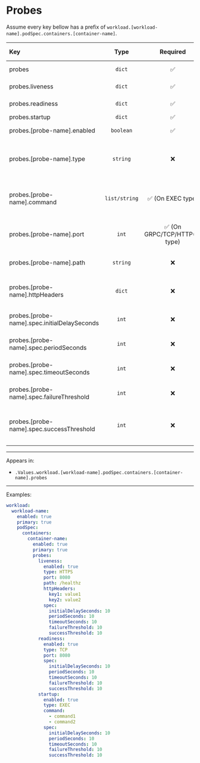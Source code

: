 # Probes

Assume every key bellow has a prefix of `workload.[workload-name].podSpec.containers.[container-name]`.

| Key                                          |     Type      |           Required            |   Helm Template    |                                     Default                                     | Description                                                                               |
| :------------------------------------------- | :-----------: | :---------------------------: | :----------------: | :-----------------------------------------------------------------------------: | :---------------------------------------------------------------------------------------- |
| probes                                       |    `dict`     |              ✅               |         ❌         |                                      `{}`                                       | Define probes for the container                                                           |
| probes.liveness                              |    `dict`     |              ✅               |         ❌         |                                      `{}`                                       | Define the liveness probe                                                                 |
| probes.readiness                             |    `dict`     |              ✅               |         ❌         |                                      `{}`                                       | Define the readiness probe                                                                |
| probes.startup                               |    `dict`     |              ✅               |         ❌         |                                      `{}`                                       | Define the startup probe                                                                  |
| probes.[probe-name].enabled                  |   `boolean`   |              ✅               |         ❌         |                                     `true`                                      | Enable or disable the probe                                                               |
| probes.[probe-name].type                     |   `string`    |              ❌               |         ✅         |                                     `http`                                      | Define probe type (EXEC, HTTP, HTTPS, TCP, GRPC) (Used as a scheme in HTTP(S) types)      |
| probes.[probe-name].command                  | `list/string` |       ✅ (On EXEC type)       |         ✅         |                                      `""`                                       | Define command(s). If it's single, can be defined as string (Only when EXEC type is used) |
| probes.[probe-name].port                     |     `int`     | ✅ (On GRPC/TCP/HTTP(S) type) |         ✅         |                                      `""`                                       | Define the port, (Only when GRPC/TCP/HTTP/HTTPS type is used)                             |
| probes.[probe-name].path                     |   `string`    |              ❌               |         ✅         |                                       `/`                                       | Define the path (Only when HTTPS/HTTP type is used)                                       |
| probes.[probe-name].httpHeaders              |    `dict`     |              ❌               | ✅ (On value only) |                                      `{}`                                       | Define the httpHeaders in key-value pairs (Only when HTTP/HTTPS type is used)             |
| probes.[probe-name].spec.initialDelaySeconds |     `int`     |              ❌               |         ❌         | `{{ .Values.fallbackDefaults.probeTimeouts.[probe-name].initialDelaySeconds }}` | Define the initialDelaySeconds in seconds                                                 |
| probes.[probe-name].spec.periodSeconds       |     `int`     |              ❌               |         ❌         |    `{{ .Values.fallbackDefaults.probeTimeouts.[probe-name].periodSeconds }}`    | Define the periodSeconds in seconds                                                       |
| probes.[probe-name].spec.timeoutSeconds      |     `int`     |              ❌               |         ❌         |   `{{ .Values.fallbackDefaults.probeTimeouts.[probe-name].timeoutSeconds }}`    | Define the timeoutSeconds in seconds                                                      |
| probes.[probe-name].spec.failureThreshold    |     `int`     |              ❌               |         ❌         |  `{{ .Values.fallbackDefaults.probeTimeouts.[probe-name].failureThreshold }}`   | Define the failureThreshold in seconds                                                    |
| probes.[probe-name].spec.successThreshold    |     `int`     |              ❌               |         ❌         |  `{{ .Values.fallbackDefaults.probeTimeouts.[probe-name].successThreshold }}`   | Define the successThreshold in seconds (liveness and startup must always be 1)            |

---

Appears in:

- `.Values.workload.[workload-name].podSpec.containers.[container-name].probes`

---

Examples:

```yaml
workload:
  workload-name:
    enabled: true
    primary: true
    podSpec:
      containers:
        container-name:
          enabled: true
          primary: true
          probes:
            liveness:
              enabled: true
              type: HTTPS
              port: 8080
              path: /healthz
              httpHeaders:
                key1: value1
                key2: value2
              spec:
                initialDelaySeconds: 10
                periodSeconds: 10
                timeoutSeconds: 10
                failureThreshold: 10
                successThreshold: 10
            readiness:
              enabled: true
              type: TCP
              port: 8080
              spec:
                initialDelaySeconds: 10
                periodSeconds: 10
                timeoutSeconds: 10
                failureThreshold: 10
                successThreshold: 10
            startup:
              enabled: true
              type: EXEC
              command:
                - command1
                - command2
              spec:
                initialDelaySeconds: 10
                periodSeconds: 10
                timeoutSeconds: 10
                failureThreshold: 10
                successThreshold: 10
```
